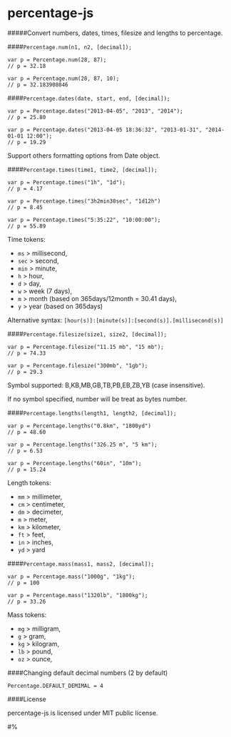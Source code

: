 percentage-js
=============

#####Convert numbers, dates, times, filesize and lengths to percentage.

####`Percentage.num(n1, n2, [decimal]);`

    var p = Percentage.num(28, 87);
    // p = 32.18

    var p = Percentage.num(28, 87, 10);
    // p = 32.183908046


####`Percentage.dates(date, start, end, [decimal]);`

    var p = Percentage.dates("2013-04-05", "2013", "2014");
    // p = 25.80

    var p = Percentage.dates("2013-04-05 18:36:32", "2013-01-31", "2014-01-01 12:00");
    // p = 19.29

Support others formatting options from Date object.

####`Percentage.times(time1, time2, [decimal]);`

    var p = Percentage.times("1h", "1d");
    // p = 4.17

    var p = Percentage.times("3h2min30sec", "1d12h")
    // p = 8.45

    var p = Percentage.times("5:35:22", "10:00:00");
    // p = 55.89

Time tokens:
- `ms`  > millisecond,
- `sec` > second,
- `min` > minute,
- `h`   > hour,
- `d`   > day,
- `w`   > week (7 days),
- `m`   > month (based on 365days/12month = 30.41 days),
- `y`   > year (based on 365days)

Alternative syntax:
`[hour(s)]:[minute(s)]:[second(s)].[millisecond(s)]`


####`Percentage.filesize(size1, size2, [decimal]);`

    var p = Percentage.filesize("11.15 mb", "15 mb");
    // p = 74.33

    var p = Percentage.filesize("300mb", "1gb");
    // p = 29.3

Symbol supported: B,KB,MB,GB,TB,PB,EB,ZB,YB (case insensitive).

If no symbol specified, number will be treat as bytes number.

####`Percentage.lengths(length1, length2, [decimal]);`

    var p = Percentage.lengths("0.8km", "1800yd")
    // p = 48.60

    var p = Percentage.lengths("326.25 m", "5 km");
    // p = 6.53

    var p = Percentage.lengths("60in", "10m");
    // p = 15.24

Length tokens:

- `mm`  > millimeter,
- `cm`  > centimeter,
- `dm`  > decimeter,
- `m`   > meter,
- `km`  > kilometer,
- `ft`  > feet,
- `in`  > inches,
- `yd`  > yard


####`Percentage.mass(mass1, mass2, [decimal]);`

    var p = Percentage.mass("1000g", "1kg");
    // p = 100

    var p = Percentage.mass("1320lb", "1800kg");
    // p = 33.26

Mass tokens:

- `mg`  > milligram,
- `g`   > gram,
- `kg`  > kilogram,
- `lb`  > pound,
- `oz`  > ounce,


####Changing default decimal numbers (2 by default)

    Percentage.DEFAULT_DEMIMAL = 4


####License

percentage-js is licensed under MIT public license.


#%
